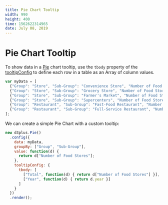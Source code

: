 ```yaml
---
title: Pie Chart Tooltip
width: 990
height: 400
time: 1562622314965
date: July 08, 2019
---
```


# Pie Chart Tooltip

To show data in a [Pie](http://d3plus.org/docs/#Pie) chart tooltip, use the `tbody` property of the [tooltipConfig](http://d3plus.org/docs/#Viz.tooltipConfig) to define each row in a table as an Array of column values.

```js
var myData = [
  {"Group": "Store", "Sub-Group": "Convenience Store", "Number of Food Stores": 100, year: 2018},
  {"Group": "Store", "Sub-Group": "Grocery Store", "Number of Food Stores": 150, year: 2018},
  {"Group": "Store", "Sub-Group": "Farmer's Market", "Number of Food Stores": 50, year: 2018},
  {"Group": "Store", "Sub-Group": "Supercenters", "Number of Food Stores": 30, year: 2018},
  {"Group": "Restaurant", "Sub-Group": "Fast-Food Restaurant", "Number of Food Stores": 60, year: 2018},
  {"Group": "Restaurant", "Sub-Group": "Full-Service Restaurant", "Number of Food Stores": 120, year: 2018}
];
```
We can create a simple Pie Chart with a custom tooltip:

```js
new d3plus.Pie()
  .config({
    data: myData,
    groupBy: ["Group", "Sub-Group"],
    value: function(d) {
      return d["Number of Food Stores"];
    },
    tooltipConfig: {
      tbody: [
        ["Total", function(d) { return d["Number of Food Stores"] }],
        ["Year", function(d) { return d.year }]
      ]
    }
  })
  .render();
```
